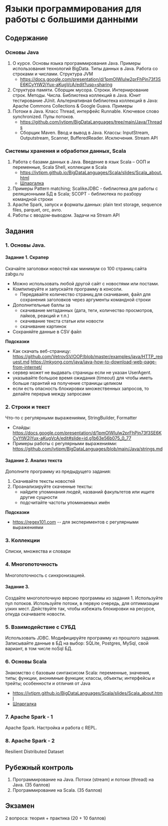 # Языки программирования для работы с большими данными
## Содержание
### Основы Java
1. О курсе. Основы языка программирования Java. Примеры использования технологий BigData. Типы данных в Java. Работа со строками и числами.  Структура JVM
   - https://docs.google.com/presentation/d/1pmOlWlulw2prFhPjn73f3SE6KCyYtW2jYux-aKugVcA/edit?usp=sharing
2. Структура памяти. Сборщик мусора. Строки. Интернирование строк. Методы. Числа. Библиотека коллекций в Java. Юнит тестирование JUnit. Альтернативная библиотека коллекций в Java: Apache Commons Collections & Google Guava. Примеры
3. Потоки в Java. Класс Thread, интерфейс Runnable. Ключевое слово synchronized. Пулы потоков.
   - https://github.com/ivtipm/BigDataLanguages/tree/main/Java/Threads
   - Сборщик Maven. Ввод и вывод в Java. Классы: InputStream, Outputstream, Scanner, BufferedReader. Исключения. Stream API


### Системы хранения и обработки данных, Scala
1. Работа с базами данных в Java. Введение в язык Scala – ООП и переменные, Scala Shell, коллекции в Scala
   - https://ivtipm.github.io/BigDataLanguages/Scala/slides/Scala_about.html
   - [Шпаргалка](Scala/Readme.md)
1. Примеры Pattern matching; ScalikeJDBC - библиотека для работы с реляционными БД в Scala; SCOPT - библиотека по разбору командной строки
1. Apache Spark, запуск и форматы данных: plain text storage, sequence files, parquet, orc, avro. 
1. Работы с вводом-выводом. Задачи на Stream API


## Задания
### 1. Основы Java. 
#### Задание 1. Скрапер
Скачайте заголовки новостей как минимум со 100 страниц сайта zabgu.ru
   - Можно использовать любой другой сайт с новостями или постами. 
   - Компилируйте и запускайте программу в консоли.
      - Передавайте количество страниц для скачивания, файл для сохранения заголовков через аргументы командной строки
   - Дополнительные баллы за
     - скачивание метаданных (дата, теги, количество просмотров, лайков, реакций и т.п.)
     - скачивание текста статьи или новости
     - скачивание картинок
   - Сохраняйте данные в CSV файл
   
**Подсказки**
* Как скачать веб-страницу: https://github.com/VetrovSV/OOP/blob/master/examples/java/HTTP_request.md
   https://mkyong.com/java/java-how-to-download-web-page-from-internet/ 
* сервер может не выдавать страницы если не указан UserAgent.
* указывайте большое время ожидания (timeout) для чтобы иметь больше гарантий на получение страницы целиком
* если есть опасность блокировки множественных запросов, то делайте перерыв между запросами


### 2. Строки и текст
Что-то с регулярными выражениями, StringBuilder, Formatter
- Слайды: https://docs.google.com/presentation/d/1pmOlWlulw2prFhPjn73f3SE6KCyYtW2jYux-aKugVcA/edit#slide=id.g1b63e56b075_0_77
- Примеры работы с регулярными выражениями: https://github.com/ivtipm/BigDataLanguages/blob/main/Java/strings.md

#### Задание 2. Анализ текста
Дополните программу из предыдущего задания:
1. Скачивайте тексты новостей
2. Проанализируйте скаченные тексты:
    - найдите упоминания людей, названий факультетов или ищите другие сущности
    - подсчитайте частоты упоминаемых имён 
    
    
**Подсказки**
- https://regex101.com -- для экспериментов с регулярными выражениями

### 3. Коллекции
Списки, множества и словари

### 4. Многопоточность
Многопоточность с синхронизацией.

#### Задание 3. 
Создайте многопоточную версию программы из задания 1.
Используйте пул потоков. 
Используйте потоки, в первую очередь, для оптимизации узких мест. 
Действуйте так, чтобы избежать блокировки на ресурсе, откуда скачиваете новости.


### 5. Взаимодействие с СУБД
Использовать JDBC.
Модифицируйте программу из прошлого задания. Записывайте данные в БД на выбор: SQLite, Postgres, MySql, свой вариант, в том числе noSql БД.


### 6. Основы Scala
Знакомство с базовым синтаксисом Scala: переменные, значения, типы; функции, анонимные функции; классы, объекты; интерфейсы и трейты; особенности и отличия от Java
- https://ivtipm.github.io/BigDataLanguages/Scala/slides/Scala_about.html
- [Шпаргалка](Scala/Readme.md)

### 7. Apache Spark - 1
Apache Spark. Настройка и работа c REPL.

### 8. Apache Spark - 2
Resilient Distributed Dataset


## Рубежный контроль
1. Программирование на Java. Потоки (stream) и потоки (thread) на Java. (35 баллов)
2. Программирование на Scala. (35 баллов)


## Экзамен
2 вопроса: теория + практика (20 + 10 баллов)
